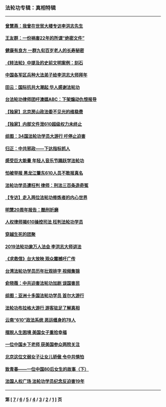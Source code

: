 ### 法轮功专辑：真相特辑
---
#### [曾慧燕：我曾在世贸大楼专访李洪志先生](../../pages/nf4389/n12898729.md?10060430) 
#### [王友群：一份祸害22年的所谓“绝密文件”](../../pages/nf4389/n12871750.md?10060430) 
#### [健康有良方 一群九旬百岁老人的长寿秘密](../../pages/nf4389/n12847475.md?10060430) 
#### [《转法轮》中提及的史前文明案例：刻石](../../pages/nf4389/n12758577.md?10060430) 
#### [中国各军区兵种大法弟子给李洪志大师拜年](../../pages/nf4389/n12750047.md?10060430) 
#### [田云：国际抗共大潮起 华人感谢法轮功](../../pages/nf4389/n12357708.md?10060430) 
#### [台法轮功律师团吁澳媒ABC：下架煽动仇恨报导](../../pages/nf4389/n12279917.md?10060430) 
#### [【独家】北京房山政法委不见光的维稳费](../../pages/nf4389/n12031979.md?10060430) 
#### [【独家】内部文件泄610超级权力未终止](../../pages/nf4389/n12023895.md?10060430) 
#### [组图：34国法轮功学员大游行 吁停止迫害](../../pages/nf4389/n11492658.md?10060430) 
#### [归正：中共邪政——下达指标抓人](../../pages/nf4389/n11474770.md?10060430) 
#### [感受巨大能量 年轻人音乐节踊跃学法轮功](../../pages/nf4389/n11441981.md?10060430) 
#### [怕被举报 黑龙江肇东610人员不敢报真名](../../pages/nf4389/n11436499.md?10060430) 
#### [法轮功学员遭枉判 律师：刑法三百条造奇冤](../../pages/nf4389/n11433943.md?10060430) 
#### [【专访】走入两位法轮功修炼者的内心世界](../../pages/nf4389/n11415623.md?10060430) 
#### [明慧20周年报告：酷刑折磨](../../pages/nf4389/n11387954.md?10060430) 
#### [人权律师揭610操控司法 枉判法轮功学员](../../pages/nf4389/n11313370.md?10060430) 
#### [穿越生死的团聚](../../pages/nf4389/n11258922.md?10060430) 
#### [2019法轮功逾万人法会 李洪志大师讲法](../../pages/nf4389/n11265303.md?10060430) 
#### [《求救信》台大放映 观众震撼吁广传](../../pages/nf4389/n10922251.md?10060430) 
#### [台湾法轮功学员历年壮观排字 视频集锦](../../pages/nf4389/n10878789.md?10060430) 
#### [俞晓薇：中共迫害法轮功加剧 误国害民](../../pages/nf4389/n10859260.md?10060430) 
#### [组图：亚洲十多国法轮功学员 首尔大游行](../../pages/nf4389/n10781149.md?10060430) 
#### [法轮功布拉格大游行 游客驻足了解真相](../../pages/nf4389/n10749360.md?10060430) 
#### [云南“610”政法系统 恶运缠身的78人](../../pages/nf4389/n10747534.md?10060430) 
#### [摆脱人生困境 美国女子重拾幸福](../../pages/nf4389/n10688678.md?10060430) 
#### [一位中国乡下老师 获美国参众两院关注](../../pages/nf4389/n10683927.md?10060430) 
#### [北京这位文弱女子让女儿骄傲 令中共惧怕](../../pages/nf4389/n10668341.md?10060430) 
#### [致青春——一位中国80后女生的故事（下）](../../pages/nf4389/n10642721.md?10060430) 
#### [法国人权广场 法轮功学员纪念反迫害19年](../../pages/nf4389/n10586601.md?10060430) 

---
#### 第 [ [7](./7.md?10060430) / [6](./6.md?10060430) / [5](./5.md?10060430) / [4](./4.md?10060430) / [3](./3.md?10060430) / [2](./2.md?10060430) / [1](./1.md?10060430) ] 页

